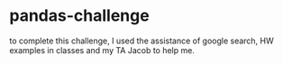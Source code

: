 # pandas-challenge
to complete this challenge, I used the assistance of google search, HW examples in classes and my TA Jacob to help me. 
